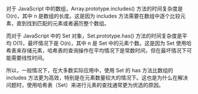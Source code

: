 对于 JavaScript 中的数组，Array.prototype.includes() 方法的时间复杂度是 O(n)，其中 n 是数组的长度。这是因为 includes 方法需要在数组中逐个比较元素，直到找到匹配的元素或者遍历整个数组。

而对于 JavaScript 中的 Set 对象，Set.prototype.has() 方法的时间复杂度是平均 O(1)，最坏情况下是 O(n)，其中 n 是 Set 中的元素个数。这是因为 Set 使用哈希表来存储元素，哈希表的查询操作在平均情况下是常数时间，但在最坏情况下可能需要线性时间。

所以，一般情况下，在大多数实际应用中，使用 Set 的 has 方法比数组的 includes 方法更为高效，特别是在元素数量较大的情况下。这也是为什么在解决问题时，使用哈希表（Set）来进行元素的查找通常更为优选的原因。
